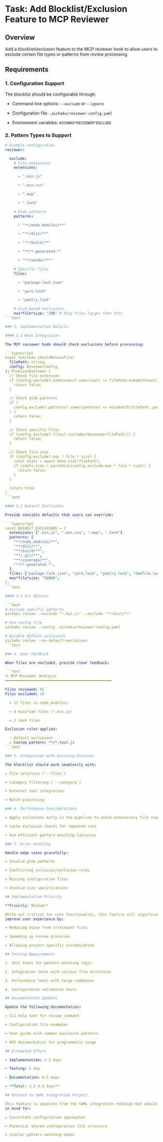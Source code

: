 # Task: Add Blocklist/Exclusion Feature to MCP Reviewer

## Overview

Add a blocklist/exclusion feature to the MCP reviewer hook to allow users to
exclude certain file types or patterns from review processing.

## Requirements

### 1. Configuration Support

The blocklist should be configurable through:

- Command-line options: `--exclude` or `--ignore`

- Configuration file: `.aichaku/reviewer-config.yaml`

- Environment variables: `AICHAKU*REVIEWER*EXCLUDE`

### 2. Pattern Types to Support

````yaml
# Example configuration
reviewer:

  exclude:
    # File extensions
    extensions:

      - ".min.js"

      - ".min.css"

      - ".map"

      - ".lock"

    # Glob patterns
    patterns:

      - "**/node_modules/**"

      - "**/dist/**"

      - "**/build/**"

      - "**/*.generated.*"

      - "**/vendor/**"

    # Specific files
    files:

      - "package-lock.json"

      - "yarn.lock"

      - "poetry.lock"

    # Size-based exclusions
    max*file*size: "1MB" # Skip files larger than this
```text

### 3. Implementation Details

#### 3.1 Hook Integration

The MCP reviewer hook should check exclusions before processing:

```typescript
async function shouldReviewFile(
  filePath: string,
  config: ReviewerConfig,
): Promise<boolean> {
  // Check file extension
  if (config.exclude?.extensions?.some((ext) => filePath.endsWith(ext))) {
    return false;
  }

  // Check glob patterns
  if (
    config.exclude?.patterns?.some((pattern) => minimatch(filePath, pattern))
  ) {
    return false;
  }

  // Check specific files
  if (config.exclude?.files?.includes(basename(filePath))) {
    return false;
  }

  // Check file size
  if (config.exclude?.max * file * size) {
    const stats = await Deno.stat(filePath);
    if (stats.size > parseSize(config.exclude.max * file * size)) {
      return false;
    }
  }

  return true;
}
```text

#### 3.2 Default Exclusions

Provide sensible defaults that users can override:

```typescript
const DEFAULT_EXCLUSIONS = {
  extensions: [".min.js", ".min.css", ".map", ".lock"],
  patterns: [
    "**/node_modules/**",
    "**/dist/**",
    "**/build/**",
    "**/.git/**",
    "**/coverage/**",
    "**/*.generated.*",
  ],
  files: ["package-lock.json", "yarn.lock", "poetry.lock", "Gemfile.lock"],
  max*file*size: "500KB",
};
```text

#### 3.3 CLI Options

```bash
# Exclude specific patterns
aichaku review --exclude "*.min.js" --exclude "**/dist/**"

# Use config file
aichaku review --config .aichaku/reviewer-config.yaml

# Disable default exclusions
aichaku review --no-default-exclusions
```text

### 4. User Feedback

When files are excluded, provide clear feedback:

```text
🔍 MCP Reviewer Analysis
━━━━━━━━━━━━━━━━━━━━━━━━━━━━━━━━━━━━━━━━━━━━━━━━━

Files reviewed: 42
Files excluded: 18

  - 12 files in node_modules/

  - 4 minified files (*.min.js)

  - 2 lock files

Exclusion rules applied:

  ✓ Default exclusions
  ✓ Custom pattern: **/*.test.js
```text

### 5. Integration with Existing Features

The blocklist should work seamlessly with:

- File selection (`--files`)

- Category filtering (`--category`)

- External tool integration

- Batch processing

### 6. Performance Considerations

- Apply exclusions early in the pipeline to avoid unnecessary file reads

- Cache exclusion checks for repeated runs

- Use efficient pattern matching libraries

### 7. Error Handling

Handle edge cases gracefully:

- Invalid glob patterns

- Conflicting inclusion/exclusion rules

- Missing configuration files

- Invalid size specifications

## Implementation Priority

**Priority: Medium**

While not critical for core functionality, this feature will significantly
improve user experience by:

- Reducing noise from irrelevant files

- Speeding up review processes

- Allowing project-specific customization

## Testing Requirements

1. Unit tests for pattern matching logic

2. Integration tests with various file structures

3. Performance tests with large codebases

4. Configuration validation tests

## Documentation Updates

Update the following documentation:

- CLI help text for review command

- Configuration file examples

- User guide with common exclusion patterns

- API documentation for programmatic usage

## Estimated Effort

- Implementation: 2-3 days

- Testing: 1 day

- Documentation: 0.5 days

- **Total: 3.5-4.5 days**

## Related to YAML Integration Project

This feature is separate from the YAML integration redesign but should be kept
in mind for:

- Consistent configuration approaches

- Potential shared configuration file structure

- Similar pattern matching needs
````
